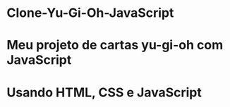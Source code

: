 # Clone-Yu-Gi-Oh-JavaScript
# Meu projeto de cartas yu-gi-oh com JavaScript
# Usando HTML, CSS e JavaScript
